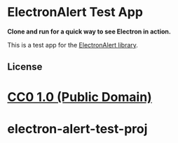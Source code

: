 
# ElectronAlert Test App

**Clone and run for a quick way to see Electron in action.**

This is a test app for the [ElectronAlert library](https://github.com/rocketlaunchr/electron-alert).
## License

[CC0 1.0 (Public Domain)](LICENSE.md)
=======
# electron-alert-test-proj
